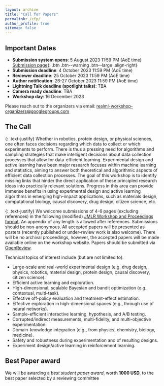 ```yaml
---
layout: archive
title: "Call for Papers"
permalink: /cfp/
author_profile: true
sitemap: false
---
```


Important Dates
----------------
* **Submission system opens**: 5 August 2023 11:59 PM (AoE time)  [Submission page](https://openreview.net/group?id=NeurIPS.cc/2023/Workshop/ReALML){: .btn .btn--warning .btn--large .align-right}
* **Submission deadline**: 4 October 2023 11:59 PM (AoE time)
* **Reviewer deadline**: 25 October 2023 11:59 PM (AoE time)
* **Author notification**: 26-27 October 2023 11:59 PM (AoE time)
* **Lightning Talk deadline (spotlight talks)**: TBA
* **Camera ready deadline**: TBA
* **Workshop day**: 16 December 2023

Please reach out to the organizers via email: realml-workshop-organizers@googlegroups.com

The Call
---------

{: .text-justify}
Whether in robotics, protein design, or physical sciences, one often faces decisions regarding which data to collect or which experiments to perform. There is thus a pressing need for algorithms and sampling strategies that make intelligent decisions about data collection processes that allow for data-efficient learning. Experimental design and active learning have been major research focuses within machine learning and statistics, aiming to answer both theoretical and algorithmic aspects of efficient data collection processes. The goal of this workshop is to identify missing links that hinder the direct application of these principled research ideas into practically relevant solutions. Progress in this area can provide immense benefits in using experimental design and active learning algorithms in emerging high-impact applications, such as materials design, computational biology, causal discovery, drug design, citizen science, etc.

{: .text-justify}
We welcome submissions of 4-6 pages (excluding references) in the following (modified) [JMLR Workshop and Proceedings format](https://realworldml.github.io/neurips2023/files/template.zip). An appendix of any length is allowed after references. Submissions should be non-anonymous. All accepted papers will be presented as posters (recently published or under-review work is also welcome). There will be no archival proceedings, however, the accepted papers will be made available online on the workshop website. Papers should be submitted via [OpenReview](https://openreview.net/group?id=NeurIPS.cc/2023/Workshop/ReALML).

Technical topics of interest include (but are not limited to):
- Large-scale and real-world experimental design
(e.g. drug design, physics, robotics, material design, protein design, causal discovery, citizen science).
- Efficient active learning and exploration.
- High-dimensional, scalable Bayesian and bandit optimization (e.g. contextual, multi-task).
- Effective off-policy evaluation and treatment-effect estimation.
- Effective exploration in high-dimensional spaces (e.g., through use of neural networks).
- Sample-efficient interactive learning, hypothesis, and A/B testing.
- Corrupted/indirect measurements, multi-fidelity, and multi-objective experimentation.
- Domain-knowledge integration (e.g., from physics, chemistry, biology, medicine).
- Safety and robustness during experimentation and of resulting designs.
- Experiment design/active learning in reinforcement learning.


Best Paper award
---------
We will be awarding a *best student paper award*, worth **1000 USD**, to the best paper selected by a reviewing committee
